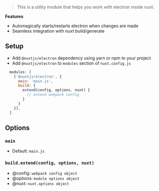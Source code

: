 > This is a utility module that helps you work with electron inside nuxt.

**Features**
- Automagically starts/restarts electron when changes are made
- Seamless integration with nuxt build/generate

## Setup
- Add `@nuxtjs/electron` dependency using yarn or npm to your project
- Add `@nuxtjs/electron` to `modules` section of `nuxt.config.js`
```js
  modules: [
    ['@nuxtjs/electron', {
      main: 'main.js',
      build: {
        extend(config, options, nuxt) {
          // extend webpack config
        }
      }
    }],
  ]
````

## Options

### `main`
  - Default: `main.js`

### `build.extend(config, options, nuxt)`
  - @config: `webpack config object`
  - @options: `module options object`
  - @nuxt: `nuxt.options object`
